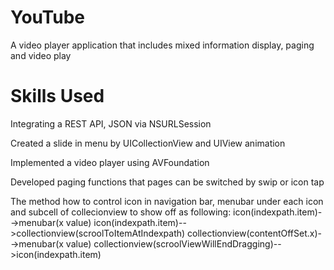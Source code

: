 # YouTube

A video player application that includes mixed information display, paging and video play

# Skills Used

Integrating a REST API, JSON via NSURLSession

Created a slide in menu by UICollectionView and UIView animation

Implemented a video player using AVFoundation

Developed paging functions that pages can be switched by swip or icon tap

The method how to control icon in navigation bar, menubar under each icon and subcell of collecionview to show off as following:
  icon(indexpath.item)-->menubar(x value)
  icon(indexpath.item)-->collectionview(scroolToItemAtIndexpath)
  collectionview(contentOffSet.x)-->menubar(x value)
  collectionview(scroolViewWillEndDragging)-->icon(indexpath.item)

